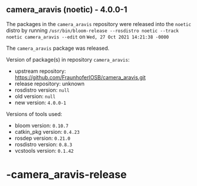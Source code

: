 ## camera_aravis (noetic) - 4.0.0-1

The packages in the `camera_aravis` repository were released into the `noetic` distro by running `/usr/bin/bloom-release --rosdistro noetic --track noetic camera_aravis --edit` on `Wed, 27 Oct 2021 14:21:38 -0000`

The `camera_aravis` package was released.

Version of package(s) in repository `camera_aravis`:

- upstream repository: https://github.com/FraunhoferIOSB/camera_aravis.git
- release repository: unknown
- rosdistro version: `null`
- old version: `null`
- new version: `4.0.0-1`

Versions of tools used:

- bloom version: `0.10.7`
- catkin_pkg version: `0.4.23`
- rosdep version: `0.21.0`
- rosdistro version: `0.8.3`
- vcstools version: `0.1.42`


# -camera_aravis-release